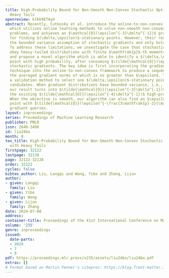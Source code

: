```yaml
---
title: High-Probability Bound for Non-Smooth Non-Convex Stochastic Optimization with
  Heavy Tails
openreview: klKk9ETAyU
abstract: Recently, Cutkosky et al. introduce the online-to-non-convex framework,
  which utilizes online learning methods to solve non-smooth non-convex optimization
  problems, and achieves an $\mathcal{O}(\epsilon^{-3}\delta^{-1})$ gradient complexity
  for finding $(\delta,\epsilon)$-stationary points. However, their results rely on
  the bounded variance assumption of stochastic gradients and only hold in expectation.
  To address these limitations, we investigate the case that stochastic gradients
  obey heavy-tailed distributions with finite $\mathfrak{p}$-th moments for some $\mathfrak{p}\in(1,2]$,
  and propose a novel algorithm which is able to identify a $(\delta,\epsilon)$-stationary
  point with high probability, after consuming $\tilde{\mathcal{O}}(\epsilon^{-\frac{2\mathfrak{p}-1}{\mathfrak{p}-1}}\delta^{-1})$
  stochastic gradients. The key idea is first incorporating the gradient clipping
  technique into the online-to-non-convex framework to produce a sequence of points,
  the averaged gradient norms of which is no greater than $\epsilon$. Then, we propose
  a validation method to select one $(\delta,\epsilon)$-stationary point among the
  candidates. When gradient distributions have bounded variance, i.e., $\mathfrak{p}=2$,
  our result turns into $\tilde{\mathcal{O}}(\epsilon^{-3}\delta^{-1})$, which improves
  the existing $\tilde{\mathcal{O}}(\epsilon^{-4}\delta^{-1})$ high-probability bound.
  When the objective is smooth, our algorithm can also find an $\epsilon$-stationary
  point with $\tilde{\mathcal{O}}(\epsilon^{-\frac{3\mathfrak{p}-2}{\mathfrak{p}-1}})$
  gradient queries.
layout: inproceedings
series: Proceedings of Machine Learning Research
publisher: PMLR
issn: 2640-3498
id: liu24bo
month: 0
tex_title: High-Probability Bound for Non-Smooth Non-Convex Stochastic Optimization
  with Heavy Tails
firstpage: 32122
lastpage: 32138
page: 32122-32138
order: 32122
cycles: false
bibtex_author: Liu, Langqi and Wang, Yibo and Zhang, Lijun
author:
- given: Langqi
  family: Liu
- given: Yibo
  family: Wang
- given: Lijun
  family: Zhang
date: 2024-07-08
address:
container-title: Proceedings of the 41st International Conference on Machine Learning
volume: '235'
genre: inproceedings
issued:
  date-parts:
  - 2024
  - 7
  - 8
pdf: https://proceedings.mlr.press/v235/assets/liu24bo/liu24bo.pdf
extras: []
# Format based on Martin Fenner's citeproc: https://blog.front-matter.io/posts/citeproc-yaml-for-bibliographies/
---
```

